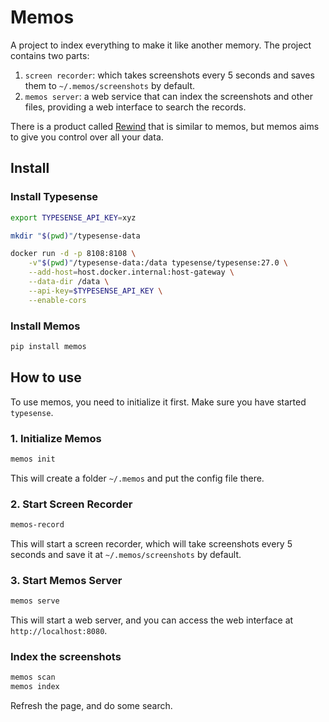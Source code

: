 # Memos

A project to index everything to make it like another memory. The project contains two parts:

1. `screen recorder`: which takes screenshots every 5 seconds and saves them to `~/.memos/screenshots` by default.
2. `memos server`: a web service that can index the screenshots and other files, providing a web interface to search the records.

There is a product called [Rewind](https://www.rewind.ai/) that is similar to memos, but memos aims to give you control over all your data.

## Install

### Install Typesense

```bash
export TYPESENSE_API_KEY=xyz

mkdir "$(pwd)"/typesense-data

docker run -d -p 8108:8108 \
    -v"$(pwd)"/typesense-data:/data typesense/typesense:27.0 \
    --add-host=host.docker.internal:host-gateway \
    --data-dir /data \
    --api-key=$TYPESENSE_API_KEY \
    --enable-cors
```

### Install Memos

```bash
pip install memos
```

## How to use

To use memos, you need to initialize it first. Make sure you have started `typesense`.

### 1. Initialize Memos

```bash
memos init
```

This will create a folder `~/.memos` and put the config file there.

### 2. Start Screen Recorder

```bash
memos-record
```

This will start a screen recorder, which will take screenshots every 5 seconds and save it at `~/.memos/screenshots` by default.

### 3. Start Memos Server

```bash
memos serve
```

This will start a web server, and you can access the web interface at `http://localhost:8080`.

### Index the screenshots

```bash
memos scan
memos index
```

Refresh the page, and do some search.
